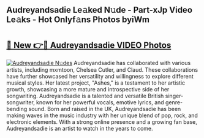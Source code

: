 ## Audreyandsadie Le𝚊ked N𝚞de - Part-xJp Video Le𝚊ks - Hot Onlyf𝚊ns Photos byiWm

# <h2><a href="http://ac26911.deff.icu/?id=Audreyandsadie">🔗 New 👉🔴 Audreyandsadie VIDEO Photos</a></h2>

[![Audreyandsadie N𝚞des](https://i.imgur.com/rIISA9y.gif)](http://ac26911.deff.icu/?id=Audreyandsadie)
Audreyandsadie has collaborated with various artists, including mxmtoon, Chelsea Cutler, and Claud. These collaborations have further showcased her versatility and willingness to explore different musical styles. Her latest project, "Ashes," is a testament to her artistic growth, showcasing a more mature and introspective side of her songwriting. Audreyandsadie is a talented and versatile British singer-songwriter, known for her powerful vocals, emotive lyrics, and genre-bending sound. Born and raised in the UK, Audreyandsadie has been making waves in the music industry with her unique blend of pop, rock, and electronic elements. With a strong online presence and a growing fan base, Audreyandsadie is an artist to watch in the years to come.

